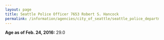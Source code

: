 ```yaml
---
layout: page
title: Seattle Police Officer 7653 Robert S. Hancock
permalink: /information/agencies/city_of_seattle/seattle_police_department/copbook/7653/
---
```


**Age as of Feb. 24, 2016:** 29.0
